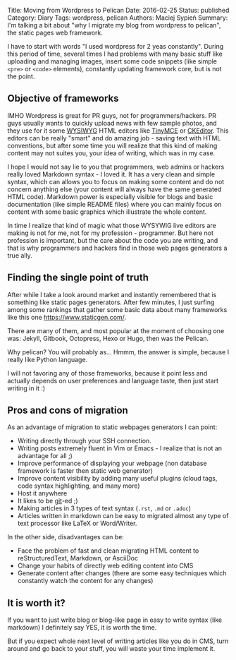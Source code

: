 Title:      Moving from Wordpress to Pelican
Date:       2016-02-25
Status:     published
Category:   Diary
Tags:       wordpress, pelican
Authors:    Maciej Sypień
Summary:    I'm talking a bit about "why I migrate my blog from wordpress to
            pelican", the static pages web framework.

I have to start with words "I used wordpress for 2 yeas constantly". During
this period of time, several times I had problems with many basic stuff like
uploading and managing images, insert some code snippets (like simple `<pre>` or
`<code>` elements), constantly updating framework core, but is not the point.

## Objective of frameworks
IMHO Wordpress is great for PR guys, not for programmers/hackers. PR guys
usually wants to quickly upload news with few sample photos, and they use for it
some [WYSIWYG][wiki-WYSIWYG] HTML editors like [TinyMCE][tinymce-webpage]
or [CKEditor][ckeditor-webpage]. This editors can be really "smart" and do
amazing job - saving text with HTML conventions, but after some time you will
realize that this kind of making content may not suites you, your idea of
writing, which was in my case.

I hope I would not say lie to you that programmers, web admins or hackers really
loved Markdown syntax - I loved it. It has a very clean and simple syntax, which
can allows you to focus on making some content and do not concern anything else
(your content will always have the same generated HTML code).  Markdown power is
especially visible for blogs and basic documentation (like simple README files)
where you can mainly focus on content with some basic graphics which illustrate
the whole content.

In time I realize that kind of magic what those WYSYWIG live editors are
making is not for me, not for my profession - programmer. But here not
profession is important, but the care about the code you are writing, and that
is why programmers and hackers find in those web pages generators a true ally.

## Finding the single point of truth
After while I take a look around market and instantly remembered that is
something like static pages generators. After few minutes, I just surfing among
some rankings that gather some basic data about many frameworks like this one
<https://www.staticgen.com/>.

There are many of them, and most popular at the moment of choosing one was:
Jekyll, Gitbook, Octopress, Hexo or Hugo, then was the Pelican.

Why pelican? You will probably as... Hmmm, the answer is simple, because I
really like Python language.

I will not favoring any of those frameworks, because it point less and actually
depends on user preferences and language taste, then just start writing in it :)

## Pros and cons of migration

As an advantage of migration to static webpages generators I can point:

  - Writing directly through your SSH connection.
  - Writing posts extremely fluent in Vim or Emacs - I realize that is not an
      advantage for all ;)
  - Improve performance of displaying your webpage (non database framework is
      faster then static web generator)
  - Improve content visibility by adding many useful plugins (cloud tags,
      code syntax highlighting, and many more)
  - Host it anywhere
  - It likes to be [git][git-webpage]-ed ;)
  - Making articles in 3 types of text syntax (`.rst`, `.md` or `.adoc`)
  - Articles written in markdown can be easy to migrated almost any type of text
      processor like LaTeX or Word/Writer.

In the other side, disadvantages can be:

  - Face the problem of fast and clean migrating HTML content to reStructuredText, Markdown, or
      AsciiDoc
  - Change your habits of directly web editing content into CMS
  - Generate content after changes (there are some easy techniques which
      constantly watch the content for any changes)

## It is worth it?
If you want to just write blog or blog-like page in easy to write syntax (like
markdown) I definitely say YES, it is worth the time.

But if you expect whole next level of writing articles like you do in CMS, turn
around and go back to your stuff, you will waste your time implement it.

  [git-webpage]: https://git-scm.com/
  [wiki-WYSIWYG]: https://en.wikipedia.org/wiki/WYSIWYG
  [ckeditor-webpage]: http://ckeditor.com/
  [tinymce-webpage]: https://www.tinymce.com/
